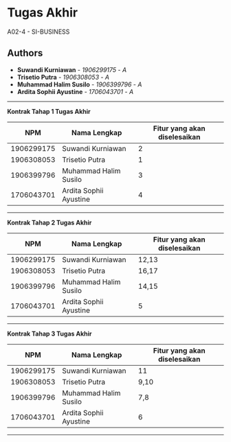 # Tugas Akhir

A02-4 - SI-BUSINESS

## Authors
* **Suwandi Kurniawan** - *1906299175* - *A*
* **Trisetio Putra** - *1906308053* - *A*
* **Muhammad Halim Susilo** - *1906399796* - *A*
* **Ardita Sophii Ayustine** - *1706043701* - *A*

---
**Kontrak Tahap 1 Tugas Akhir**

| NPM | Nama Lengkap | Fitur yang akan diselesaikan  |
| ----------| --- | ---------- | 
| 1906299175 | Suwandi Kurniawan | 2 |
| 1906308053 | Trisetio Putra | 1 |
| 1906399796 | Muhammad Halim Susilo | 3 |
| 1706043701 | Ardita Sophii Ayustine | 4 |

---
**Kontrak Tahap 2 Tugas Akhir**

| NPM | Nama Lengkap | Fitur yang akan diselesaikan  |
| ----------| --- | ---------- | 
| 1906299175 | Suwandi Kurniawan | 12,13 |
| 1906308053 | Trisetio Putra | 16,17 |
| 1906399796 | Muhammad Halim Susilo |14,15  |
| 1706043701 | Ardita Sophii Ayustine | 5 |
---

**Kontrak Tahap 3 Tugas Akhir**

| NPM | Nama Lengkap | Fitur yang akan diselesaikan  |
| ----------| --- | ---------- | 
| 1906299175 | Suwandi Kurniawan | 11 |
| 1906308053 | Trisetio Putra | 9,10 |
| 1906399796 | Muhammad Halim Susilo | 7,8 |
| 1706043701 | Ardita Sophii Ayustine | 6 |
---
